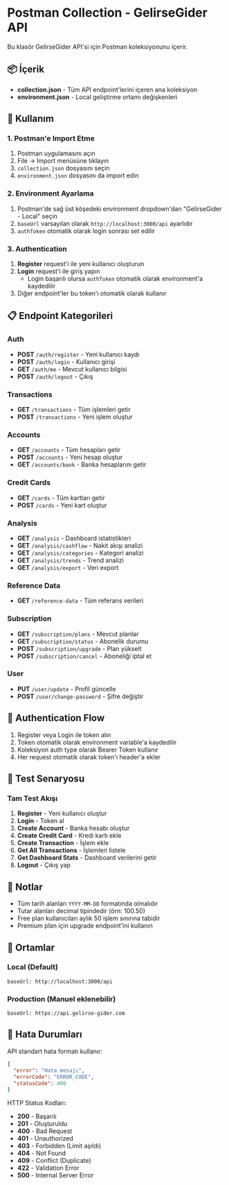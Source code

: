 # Postman Collection - GelirseGider API

Bu klasör GelirseGider API'si için Postman koleksiyonunu içerir.

## 📦 İçerik

- **collection.json** - Tüm API endpoint'lerini içeren ana koleksiyon
- **environment.json** - Local geliştirme ortamı değişkenleri

## 🚀 Kullanım

### 1. Postman'e Import Etme

1. Postman uygulamasını açın
2. File → Import menüsüne tıklayın
3. `collection.json` dosyasını seçin
4. `environment.json` dosyasını da import edin

### 2. Environment Ayarlama

1. Postman'de sağ üst köşedeki environment dropdown'dan "GelirseGider - Local" seçin
2. `baseUrl` varsayılan olarak `http://localhost:3000/api` ayarlıdır
3. `authToken` otomatik olarak login sonrası set edilir

### 3. Authentication

1. **Register** request'i ile yeni kullanıcı oluşturun
2. **Login** request'i ile giriş yapın
   - Login başarılı olursa `authToken` otomatik olarak environment'a kaydedilir
3. Diğer endpoint'ler bu token'ı otomatik olarak kullanır

## 📋 Endpoint Kategorileri

### Auth

- **POST** `/auth/register` - Yeni kullanıcı kaydı
- **POST** `/auth/login` - Kullanıcı girişi
- **GET** `/auth/me` - Mevcut kullanıcı bilgisi
- **POST** `/auth/logout` - Çıkış

### Transactions

- **GET** `/transactions` - Tüm işlemleri getir
- **POST** `/transactions` - Yeni işlem oluştur

### Accounts

- **GET** `/accounts` - Tüm hesapları getir
- **POST** `/accounts` - Yeni hesap oluştur
- **GET** `/accounts/bank` - Banka hesaplarını getir

### Credit Cards

- **GET** `/cards` - Tüm kartları getir
- **POST** `/cards` - Yeni kart oluştur

### Analysis

- **GET** `/analysis` - Dashboard istatistikleri
- **GET** `/analysis/cashflow` - Nakit akışı analizi
- **GET** `/analysis/categories` - Kategori analizi
- **GET** `/analysis/trends` - Trend analizi
- **GET** `/analysis/export` - Veri export

### Reference Data

- **GET** `/reference-data` - Tüm referans verileri

### Subscription

- **GET** `/subscription/plans` - Mevcut planlar
- **GET** `/subscription/status` - Abonelik durumu
- **POST** `/subscription/upgrade` - Plan yükselt
- **POST** `/subscription/cancel` - Aboneliği iptal et

### User

- **PUT** `/user/update` - Profil güncelle
- **POST** `/user/change-password` - Şifre değiştir

## 🔐 Authentication Flow

1. Register veya Login ile token alın
2. Token otomatik olarak environment variable'a kaydedilir
3. Koleksiyon auth type olarak Bearer Token kullanır
4. Her request otomatik olarak token'ı header'a ekler

## 🧪 Test Senaryosu

### Tam Test Akışı

1. **Register** - Yeni kullanıcı oluştur
2. **Login** - Token al
3. **Create Account** - Banka hesabı oluştur
4. **Create Credit Card** - Kredi kartı ekle
5. **Create Transaction** - İşlem ekle
6. **Get All Transactions** - İşlemleri listele
7. **Get Dashboard Stats** - Dashboard verilerini getir
8. **Logout** - Çıkış yap

## 📝 Notlar

- Tüm tarih alanları `YYYY-MM-DD` formatında olmalıdır
- Tutar alanları decimal tipindedir (örn: 100.50)
- Free plan kullanıcıları aylık 50 işlem sınırına tabidir
- Premium plan için upgrade endpoint'ini kullanın

## 🔗 Ortamlar

### Local (Default)

```
baseUrl: http://localhost:3000/api
```

### Production (Manuel eklenebilir)

```
baseUrl: https://api.gelirse-gider.com
```

## 🐛 Hata Durumları

API standart hata formatı kullanır:

```json
{
  "error": "Hata mesajı",
  "errorCode": "ERROR_CODE",
  "statusCode": 400
}
```

HTTP Status Kodları:

- **200** - Başarılı
- **201** - Oluşturuldu
- **400** - Bad Request
- **401** - Unauthorized
- **403** - Forbidden (Limit aşıldı)
- **404** - Not Found
- **409** - Conflict (Duplicate)
- **422** - Validation Error
- **500** - Internal Server Error
